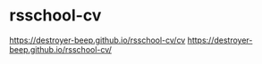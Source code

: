 # rsschool-cv

https://destroyer-beep.github.io/rsschool-cv/cv
https://destroyer-beep.github.io/rsschool-cv/
